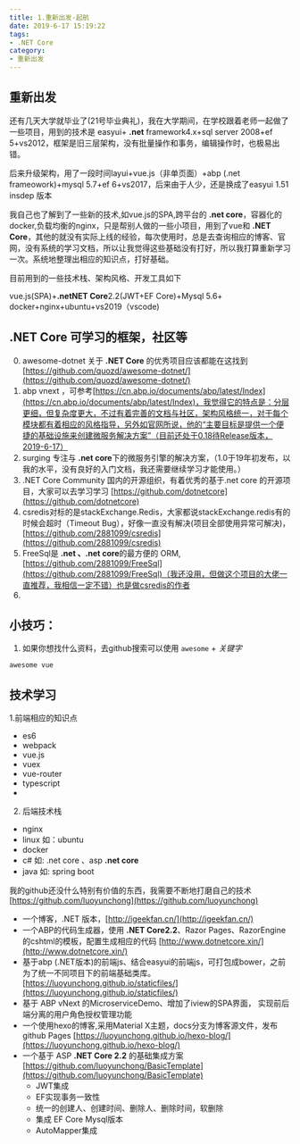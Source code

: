 ```yaml
---
title: 1.重新出发-起航
date: 2019-6-17 15:19:22
tags:
- .NET Core
category:
- 重新出发
---
```


## 重新出发
还有几天大学就毕业了(21号毕业典礼)，我在大学期间，在学校跟着老师一起做了一些项目，用到的技术是 easyui+ **.net** framework4.x+sql server 2008+ef 5+vs2012，框架是旧三层架构，没有批量操作和事务，编辑操作时，也极易出错。

后来升级架构，用了一段时间layui+vue.js（非单页面）+abp (.net frameowork)+mysql 5.7+ef 6+vs2017，后来由于人少，还是换成了easyui 1.51 insdep  版本

我自己也了解到了一些新的技术,如vue.js的SPA,跨平台的 **.net core**，容器化的docker,负载均衡的nginx，只是帮别人做的一些小项目，用到了vue和 **.NET Core**，其他的就没有实际上线的经验，每次使用时，总是去查询相应的博客、官网，没有系统的学习文档，所以让我觉得这些基础没有打好，所以我打算重新学习一次。系统地整理出相应的知识点，打好基础。


目前用到的一些技术栈、架构风格、开发工具如下

vue.js(SPA)+**.netNET Core**2.2(JWT+EF Core)+Mysql 5.6+ docker+nginx+ubuntu+vs2019（vscode)

## .NET Core 可学习的框架，社区等
0. awesome-dotnet 关于 **.NET Core** 的优秀项目应该都能在这找到 [https://github.com/quozd/awesome-dotnet/](https://github.com/quozd/awesome-dotnet/)
1. abp vnext ，可参考[https://cn.abp.io/documents/abp/latest/Index](https://cn.abp.io/documents/abp/latest/Index)，我觉得它的特点是：分层更细，但复杂度更大，不过有着完善的文档与社区，架构风格统一，对于每个模块都有着相应的风格指导，另外如官网所说，他的“主要目标是提供一个便捷的基础设施来创建微服务解决方案”（目前还处于0.18待Release版本，2019-6-17）
2. surging 专注与 **.net core**下的微服务引擎的解决方案，（1.0于19年初发布，以我的水平，没有良好的入门文档，我还需要继续学习才能使用。）
3. .NET Core Community  国内的开源组织，有着优秀的基于.net core 的开源项目，大家可以去学习学习
[https://github.com/dotnetcore](https://github.com/dotnetcore)
4. csredis对标的是stackExchange.Redis，大家都说stackExchange.redis有的时候会超时（Timeout Bug），好像一直没有解决(项目全部使用异常可解决)，[https://github.com/2881099/csredis](https://github.com/2881099/csredis)
5. FreeSql是 **.net 、.net core**的最方便的 ORM,     [https://github.com/2881099/FreeSql](https://github.com/2881099/FreeSql)（我还没用，但做这个项目的大佬一直推荐，我相信一定不错）也是做csredis的作者
6. 

## 小技巧：
1. 如果你想找什么资料，去github搜索可以使用 ```awesome``` + *关键字*
~~~
awesome vue
~~~


## 技术学习

1.前端相应的知识点
- es6
- webpack
- vue.js
- vuex
- vue-router
- typescript
- 



2. 后端技术栈
- nginx
- linux 如：ubuntu
- docker
- c# 如: .net core 、asp **.net core**
- java 如: spring boot



 我的github还没什么特别有价值的东西，我需要不断地打磨自己的技术 [https://github.com/luoyunchong](https://github.com/luoyunchong)
 
 - 一个博客，.NET 版本，[http://igeekfan.cn/](http://igeekfan.cn/)
 - 一个ABP的代码生成器，使用 **.NET Core2.2**、Razor Pages、RazorEngine的cshtml的模板，配置生成相应的代码 [http://www.dotnetcore.xin/](http://www.dotnetcore.xin/)
 - 基于abp (.NET版本)的前端js、结合easyui的前端js，可打包成bower，之前为了统一不同项目下的前端基础类库。 [https://luoyunchong.github.io/staticfiles/](https://luoyunchong.github.io/staticfiles/)
 - 基于 ABP vNext  的MicroserviceDemo、增加了iview的SPA界面， 实现前后端分离的用户角色授权管理功能 
 - 一个使用hexo的博客,采用Material X主题，docs分支为博客源文件，发布github Pages [https://luoyunchong.github.io/hexo-blog/](https://luoyunchong.github.io/hexo-blog/)
 - 一个基于 ASP **.NET Core 2.2** 的基础集成方案 [https://github.com/luoyunchong/BasicTemplate](https://github.com/luoyunchong/BasicTemplate)
    *  JWT集成
    *  EF实现事务一致性
    *  统一的创建人、创建时间、删除人、删除时间，软删除
    *  集成 EF Core Mysql版本
    *  AutoMapper集成 
